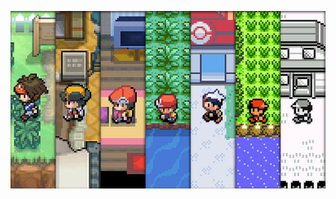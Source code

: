 <p alaing="center"> 
<img src="https://github.com/vimirsi/vimirsi/blob/main/landscape_pokemon.jpg" width= "1000" /> 
</p>   

 <!--<h3 align="center">Choose your starter: </h3>
 <div align="center">
     <img src="https://github.com/vimirsi/vimirsi/blob/main/Lance.gif" width="100" />  
     <img src="https://cdn.jsdelivr.net/gh/devicons/devicon/icons/java/java-original-wordmark.svg" width="60" />     
     <img src="https://cdn.jsdelivr.net/gh/devicons/devicon/icons/python/python-original-wordmark.svg" width= "60"/>
     <img src="https://cdn.jsdelivr.net/gh/devicons/devicon/icons/mysql/mysql-original-wordmark.svg" width="60"/>
     <img src="https://cdn.jsdelivr.net/gh/devicons/devicon/icons/csharp/csharp-original.svg" width="60" />
     <img src="https://cdn.jsdelivr.net/gh/devicons/devicon/icons/gitlab/gitlab-original-wordmark.svg" width="60" />
     <img aling = "right" src="https://github.com/vimirsi/vimirsi/blob/main/Charizard.gif" width = "200" />
 </div>
-->
